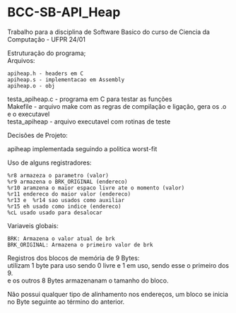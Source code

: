 # BCC-SB-API_Heap

Trabalho para a disciplina de Software Basico do curso de Ciencia da Computação - UFPR 24/01

Estruturação do programa;  
Arquivos:  
```
apiheap.h - headers em C
apiheap.s - implementacao em Assembly 
apiheap.o - obj
```

testa_apiheap.c - programa em C para testar as funções  
Makefile - arquivo make com as regras de compilação e ligação, gera os .o e o executavel  
testa_apiheap - arquivo executavel com rotinas de teste  

Decisões de Projeto:  

apiheap implementada seguindo a politica worst-fit  

Uso de alguns registradores:  
```
%r8 armazeza o parametro (valor)
%r9 armazena o BRK_ORIGINAL (endereco)
%r10 aramzena o maior espaco livre ate o momento (valor)
%r11 endereco do maior valor (endereco)
%r13 e  %r14 sao usados como auxiliar
%r15 eh usado como indice (endereco)
%cL usado usado para desalocar
```

Variaveis globais:  
```
BRK: Armazena o valor atual de brk
BRK_ORIGINAL: Armazena o primeiro valor de brk
```

Registros dos blocos de memória de 9 Bytes:  
utilizam 1 byte para uso sendo 0 livre e 1 em uso, sendo esse o primeiro dos 9.  
e os outros 8 Bytes armazenanam o tamanho do bloco.  

Não possui qualquer tipo de alinhamento nos endereços, um bloco se inicia no Byte seguinte ao término do anterior.
